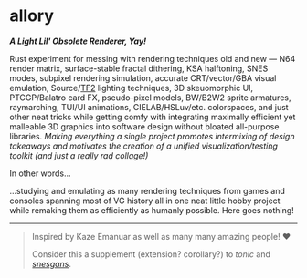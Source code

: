 # allory
_**A Light Lil' Obsolete Renderer, Yay!**_

Rust experiment for messing with rendering techniques old and new — N64 render matrix, surface-stable fractal dithering, KSA halftoning, SNES modes, subpixel rendering simulation, accurate CRT/vector/GBA visual emulation, Source/[TF2](https://steamcdn-a.akamaihd.net/apps/valve/2007/NPAR07_IllustrativeRenderingInTeamFortress2.pdf) lighting techniques, 3D skeuomorphic UI, PTCGP/Balatro card FX, pseudo-pixel models, BW/B2W2 sprite armatures, raymarching, TUI/UI animations, CIELAB/HSLuv/etc. colorspaces, and just other neat tricks while getting comfy with integrating maximally efficient yet malleable 3D graphics into software design without bloated all-purpose libraries. _Making everything a single project promotes intermixing of design takeaways and motivates the creation of a unified visualization/testing toolkit (and just a really rad collage!)_

In other words...

...studying and emulating as many rendering techniques from games and consoles spanning most of VG history all in one neat little hobby project while remaking them as efficiently as humanly possible. Here goes nothing!

<hr>

> Inspired by Kaze Emanuar as well as many many amazing people! ♥
> 
> Consider this a supplement (extension? corollary?) to _tonic_ and [_snesgans_](https://github.com/pocketrice/snesgans).
